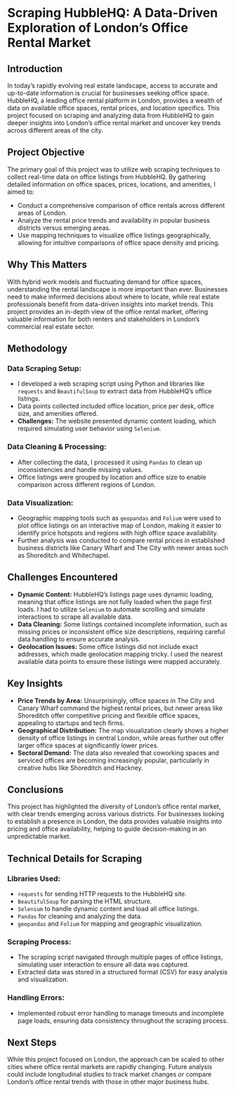 # Scraping HubbleHQ: A Data-Driven Exploration of London’s Office Rental Market

## Introduction
In today’s rapidly evolving real estate landscape, access to accurate and up-to-date information is crucial for businesses seeking office space. HubbleHQ, a leading office rental platform in London, provides a wealth of data on available office spaces, rental prices, and location specifics. This project focused on scraping and analyzing data from HubbleHQ to gain deeper insights into London’s office rental market and uncover key trends across different areas of the city.

## Project Objective
The primary goal of this project was to utilize web scraping techniques to collect real-time data on office listings from HubbleHQ. By gathering detailed information on office spaces, prices, locations, and amenities, I aimed to:

- Conduct a comprehensive comparison of office rentals across different areas of London.
- Analyze the rental price trends and availability in popular business districts versus emerging areas.
- Use mapping techniques to visualize office listings geographically, allowing for intuitive comparisons of office space density and pricing.

## Why This Matters
With hybrid work models and fluctuating demand for office spaces, understanding the rental landscape is more important than ever. Businesses need to make informed decisions about where to locate, while real estate professionals benefit from data-driven insights into market trends. This project provides an in-depth view of the office rental market, offering valuable information for both renters and stakeholders in London’s commercial real estate sector.

## Methodology

### Data Scraping Setup:
- I developed a web scraping script using Python and libraries like `requests` and `BeautifulSoup` to extract data from HubbleHQ’s office listings.
- Data points collected included office location, price per desk, office size, and amenities offered.
- **Challenges:** The website presented dynamic content loading, which required simulating user behavior using `Selenium`.

### Data Cleaning & Processing:
- After collecting the data, I processed it using `Pandas` to clean up inconsistencies and handle missing values.
- Office listings were grouped by location and office size to enable comparison across different regions of London.

### Data Visualization:
- Geographic mapping tools such as `geopandas` and `Folium` were used to plot office listings on an interactive map of London, making it easier to identify price hotspots and regions with high office space availability.
- Further analysis was conducted to compare rental prices in established business districts like Canary Wharf and The City with newer areas such as Shoreditch and Whitechapel.

## Challenges Encountered
- **Dynamic Content:** HubbleHQ’s listings page uses dynamic loading, meaning that office listings are not fully loaded when the page first loads. I had to utilize `Selenium` to automate scrolling and simulate interactions to scrape all available data.
- **Data Cleaning:** Some listings contained incomplete information, such as missing prices or inconsistent office size descriptions, requiring careful data handling to ensure accurate analysis.
- **Geolocation Issues:** Some office listings did not include exact addresses, which made geolocation mapping tricky. I used the nearest available data points to ensure these listings were mapped accurately.

## Key Insights
- **Price Trends by Area:** Unsurprisingly, office spaces in The City and Canary Wharf command the highest rental prices, but newer areas like Shoreditch offer competitive pricing and flexible office spaces, appealing to startups and tech firms.
- **Geographical Distribution:** The map visualization clearly shows a higher density of office listings in central London, while areas further out offer larger office spaces at significantly lower prices.
- **Sectoral Demand:** The data also revealed that coworking spaces and serviced offices are becoming increasingly popular, particularly in creative hubs like Shoreditch and Hackney.

## Conclusions
This project has highlighted the diversity of London’s office rental market, with clear trends emerging across various districts. For businesses looking to establish a presence in London, the data provides valuable insights into pricing and office availability, helping to guide decision-making in an unpredictable market.

## Technical Details for Scraping

### Libraries Used:
- `requests` for sending HTTP requests to the HubbleHQ site.
- `BeautifulSoup` for parsing the HTML structure.
- `Selenium` to handle dynamic content and load all office listings.
- `Pandas` for cleaning and analyzing the data.
- `geopandas` and `Folium` for mapping and geographic visualization.

### Scraping Process:
- The scraping script navigated through multiple pages of office listings, simulating user interaction to ensure all data was captured.
- Extracted data was stored in a structured format (CSV) for easy analysis and visualization.

### Handling Errors:
- Implemented robust error handling to manage timeouts and incomplete page loads, ensuring data consistency throughout the scraping process.

## Next Steps
While this project focused on London, the approach can be scaled to other cities where office rental markets are rapidly changing. Future analysis could include longitudinal studies to track market changes or compare London’s office rental trends with those in other major business hubs.
